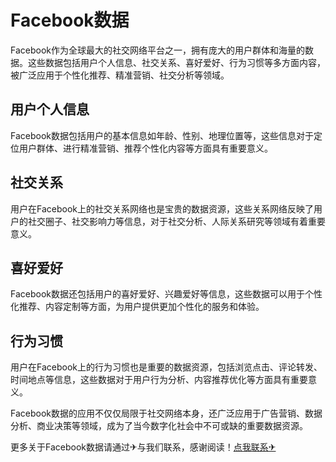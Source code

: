 # Facebook数据

Facebook作为全球最大的社交网络平台之一，拥有庞大的用户群体和海量的数据。这些数据包括用户个人信息、社交关系、喜好爱好、行为习惯等多方面内容，被广泛应用于个性化推荐、精准营销、社交分析等领域。

## 用户个人信息

Facebook数据包括用户的基本信息如年龄、性别、地理位置等，这些信息对于定位用户群体、进行精准营销、推荐个性化内容等方面具有重要意义。

## 社交关系

用户在Facebook上的社交关系网络也是宝贵的数据资源，这些关系网络反映了用户的社交圈子、社交影响力等信息，对于社交分析、人际关系研究等领域有着重要意义。

## 喜好爱好

Facebook数据还包括用户的喜好爱好、兴趣爱好等信息，这些数据可以用于个性化推荐、内容定制等方面，为用户提供更加个性化的服务和体验。

## 行为习惯

用户在Facebook上的行为习惯也是重要的数据资源，包括浏览点击、评论转发、时间地点等信息，这些数据对于用户行为分析、内容推荐优化等方面具有重要意义。

Facebook数据的应用不仅仅局限于社交网络本身，还广泛应用于广告营销、数据分析、商业决策等领域，成为了当今数字化社会中不可或缺的重要数据资源。

更多关于Facebook数据请通过✈与我们联系，感谢阅读！[点我联系✈](https://www.G208.com)